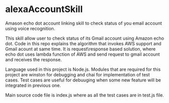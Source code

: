 # alexaAccountSkill
Amason echo dot account linking skill to check status of you email account using voice recognition.

This skill allow user to check status of its Gmail account using Amazon echo dot. Code in this repo explains the algorithm that invokes AWS support and Gmail acount at same time.
It is request\response based solution, where echo dot uses lambda function of AWS and send request to gmail account and receives the response.

Language used in this project is Node.js. Modules that are required for this project are winston for debugging and chai for implementation of test cases.
Test cases are useful for debuuging when some new feature will be integrated in previous one.

Main source code file is index.js where as all the test cases are in test.js file.
